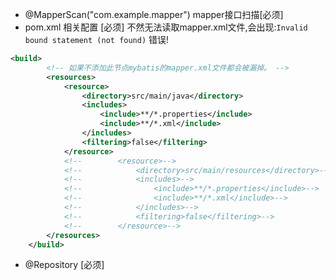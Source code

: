 - @MapperScan("com.example.mapper") mapper接口扫描[必须]
- pom.xml 相关配置 [必须] 不然无法读取mapper.xml文件,会出现:`Invalid bound statement (not found)` 错误!

```xml
<build>
        <!-- 如果不添加此节点mybatis的mapper.xml文件都会被漏掉。 -->
        <resources>
            <resource>
                <directory>src/main/java</directory>
                <includes>
                    <include>**/*.properties</include>
                    <include>**/*.xml</include>
                </includes>
                <filtering>false</filtering>
            </resource>
            <!--        <resource>-->
            <!--            <directory>src/main/resources</directory>-->
            <!--            <includes>-->
            <!--                <include>**/*.properties</include>-->
            <!--                <include>**/*.xml</include>-->
            <!--            </includes>-->
            <!--            <filtering>false</filtering>-->
            <!--        </resource>-->
        </resources>
    </build>
```

- @Repository [必须]